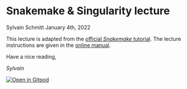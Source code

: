 Snakemake & Singularity lecture
================
Sylvain Schmitt
January 4th, 2022

This lecture is adapted from the [official *Snakemake* tutorial](https://snakemake.readthedocs.io/en/stable/tutorial/tutorial.html).
The lecture instructions are given in the [online manual](https://sylvainschmitt.github.io/snakemakeLecture/).

Have a nice reading,

*Sylvain*

[![Open in Gitpod](https://gitpod.io/button/open-in-gitpod.svg)](https://gitpod.io/#https://github.com/sylvainschmitt/snakemakeLecture/tree/gitpod)
